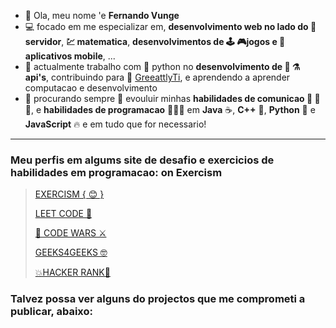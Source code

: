 - 👋 Ola, meu nome 'e **Fernando Vunge**
- 💻 focado em me especializar em, **desenvolvimento web no lado do 🕋 servidor**, **💹 matematica**, **desenvolvimentos de 🕹 🎮jogos e 📲 aplicativos mobile**, ...
- 🎥 actualmente trabalho com 🐍 python no **desenvolvimento de 🔨 ⚗ api's**, contribuindo para 🏢  [GreeattlyTi](https://www.facebook.com/profile.php?id=100089537509476), e aprendendo a aprender computacao e desenvolvimento 
- 🍿 procurando sempre 🌟 evouluir minhas **habilidades de comunicao 🙈 🙉 🙊**, e **habilidades de programacao** 👨🏿‍💻 em **Java** ☕, **C++** 💙, **Python** 🐍 e **JavaScript** 🔥 e em tudo que for necessario!

---

### Meu perfis em algums site de desafio e exercicios de habilidades em programacao: on Exercism 
> [EXERCISM { 😊 }](https://exercism.org/profiles/fernando-vunge)
> 
> [  LEET CODE 🏹 ](https://leetcode.com/u/CodeVunge/)
>
> [ 🌌 CODE WARS ⚔](https://www.codewars.com/users/devunge)
>
> [ GEEKS4GEEKS 🤓](https://www.geeksforgeeks.org/user/developenpky/)
>
> [💥HACKER RANK💠](https://www.hackerrank.com/profile/developervunge)
> 


### Talvez possa ver alguns do projectos que me comprometi a publicar, abaixo:

